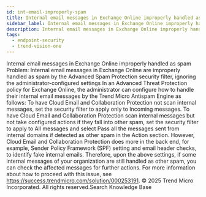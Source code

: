 ```yaml
---
id: int-email-improperly-spam
title: Internal email messages in Exchange Online improperly handled as spam
sidebar_label: Internal email messages in Exchange Online improperly handled as spam
description: Internal email messages in Exchange Online improperly handled as spam
tags:
  - endpoint-security
  - trend-vision-one
---
```


 Internal email messages in Exchange Online improperly handled as spam Problem: Internal email messages in Exchange Online are improperly handled as spam by the Advanced Spam Protection security filter, ignoring the administrator-configured settings In an Advanced Threat Protection policy for Exchange Online, the administrator can configure how to handle their internal email messages by the Trend Micro Antispam Engine as follows: To have Cloud Email and Collaboration Protection not scan internal messages, set the security filter to apply only to Incoming messages. To have Cloud Email and Collaboration Protection scan internal messages but not take configured actions if they fall into other spam, set the security filter to apply to All messages and select Pass all the messages sent from internal domains if detected as other spam in the Action section. However, Cloud Email and Collaboration Protection does more in the back end, for example, Sender Policy Framework (SPF) setting and email header checks, to identify fake internal emails. Therefore, upon the above settings, if some internal messages of your organization are still handled as other spam, you can check the affected messages for further actions. For more information about how to proceed with this issue, see https://success.trendmicro.com/solution/000253191. © 2025 Trend Micro Incorporated. All rights reserved.Search Knowledge Base
